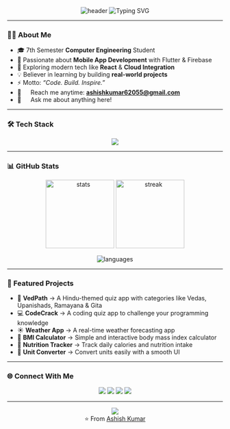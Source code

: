 <!-- Stylish Header -->
<div align="center">
  
  <!-- Gradient Banner -->
  <img src="https://capsule-render.vercel.app/api?type=waving&color=0:2193b0,100:6dd5ed&height=200&section=header&text=Ashish%20Kumar&fontSize=50&fontColor=ffffff&animation=fadeIn&fontAlignY=35" alt="header"/>

  <!-- Typing Animation -->
  <img src="https://readme-typing-svg.herokuapp.com?font=Fira+Code&size=24&duration=3000&pause=1000&color=2193b0&center=true&vCenter=true&width=600&lines=Flutter+Developer;Mobile+App+Enthusiast;Tech+Explorer;Always+Learning+New+Things" alt="Typing SVG" />

</div>

---

### 👨‍💻 About Me  
- 🎓 7th Semester **Computer Engineering** Student  
- 📱 Passionate about **Mobile App Development** with Flutter & Firebase  
- 🌟 Exploring modern tech like **React** & **Cloud Integration**  
- 💡 Believer in learning by building **real-world projects**  
- ⚡ Motto: *“Code. Build. Inspire.”*  
- 📧   Reach me anytime: **ashishkumar62055@gmail.com**  
- 💬   Ask me about anything here!  

---

### 🛠️ Tech Stack  
<p align="center">
  <img src="https://skillicons.dev/icons?i=flutter,dart,cpp,java,python,react,mysql,firebase,git,github,vscode,androidstudio" />
</p>

---

### 📊 GitHub Stats  
<p align="center">
  <img src="https://github-readme-stats.vercel.app/api?username=ashish-kumar108&show_icons=true&theme=tokyonight" alt="stats" height="160"/>
  <img src="https://github-readme-streak-stats.herokuapp.com/?user=ashish-kumar108&theme=tokyonight" alt="streak" height="160"/>
</p>

<p align="center">
  <img src="https://github-readme-stats.vercel.app/api/top-langs/?username=ashish-kumar108&layout=compact&theme=tokyonight" alt="languages" />
</p>

---

### 🌟 Featured Projects  
- 📖 **VedPath** → A Hindu-themed quiz app with categories like Vedas, Upanishads, Ramayana & Gita  
- 💻 **CodeCrack** → A coding quiz app to challenge your programming knowledge  
- ☀️ **Weather App** → A real-time weather forecasting app  
- 🧮 **BMI Calculator** → Simple and interactive body mass index calculator  
- 🍎 **Nutrition Tracker** → Track daily calories and nutrition intake  
- 🔢 **Unit Converter** → Convert units easily with a smooth UI  

---

### 🌐 Connect With Me  
<p align="center">
  <a href="https://www.linkedin.com/in/sanatanii-ashish/" target="_blank"><img src="https://img.shields.io/badge/LinkedIn-0A66C2?style=for-the-badge&logo=linkedin&logoColor=white" /></a>
  <a href="https://x.com/sanatanii_ashis" target="_blank"><img src="https://img.shields.io/badge/Twitter-1DA1F2?style=for-the-badge&logo=twitter&logoColor=white" /></a>
  <a href="https://www.instagram.com/ashishpawarx/" target="_blank"><img src="https://img.shields.io/badge/Instagram-E4405F?style=for-the-badge&logo=instagram&logoColor=white" /></a>
  <a href="mailto:ashishkumar62055@gmail.com"><img src="https://img.shields.io/badge/Email-D14836?style=for-the-badge&logo=gmail&logoColor=white" /></a>
</p>

---

<!-- Footer -->
<div align="center">
  <img src="https://capsule-render.vercel.app/api?type=waving&color=0:6dd5ed,100:2193b0&height=120&section=footer"/>
  <br/>
  ⭐️ From <a href="https://github.com/ashish-kumar108">Ashish Kumar</a>
</div>
